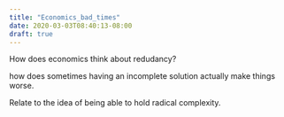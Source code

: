 ```yaml
---
title: "Economics_bad_times"
date: 2020-03-03T08:40:13-08:00
draft: true
---
```


How does economics think about redudancy? 

how does sometimes having an incomplete solution actually make things worse. 

Relate to the idea of being able to hold radical complexity.
